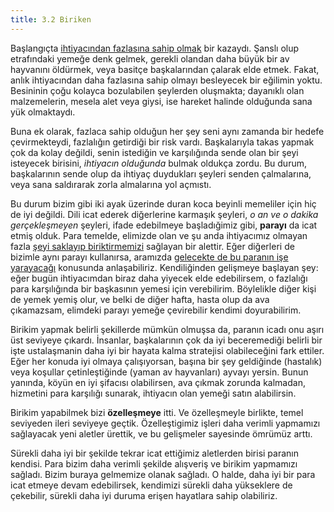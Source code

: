 ```yaml
---
title: 3.2 Biriken
---
```


Başlangıçta [ihtiyacından fazlasına sahip olmak](3.01_wake_up.md) bir
kazaydı.  Şanslı olup etrafındaki yemeğe denk gelmek, gerekli olandan
daha büyük bir av hayvanını öldürmek, veya basitçe başkalarından
çalarak elde etmek.  Fakat, anlık ihtiyacından daha fazlasına sahip
olmayı besleyecek bir eğilimin yoktu.  Besininin çoğu kolayca
bozulabilen şeylerden oluşmakta; dayanıklı olan malzemelerin, mesela
alet veya giysi, ise hareket halinde olduğunda sana yük olmaktaydı.

Buna ek olarak, fazlaca sahip olduğun her şey seni aynı zamanda bir
hedefe çevirmekteydi, fazlalığın getirdiği bir risk vardı.
Başkalarıyla takas yapmak çok da kolay değildi, senin istediğin ve
karşılığında sende olan bir şeyi isteyecek birisini, *ihtiyacın
olduğunda* bulmak oldukça zordu.  Bu durum, başkalarının sende olup da
ihtiyaç duydukları şeyleri senden çalmalarına, veya sana saldırarak
zorla almalarına yol açmıstı.

Bu durum bizim gibi iki ayak üzerinde duran koca beyinli memeliler
için hiç de iyi değildi.  Dili icat ederek diğerlerine karmaşık
şeyleri, *o an ve o dakika gerçekleşmeyen* şeyleri, ifade edebilmeye
başladığimiz gibi, **parayı** da icat etmiş olduk.  Para temelde,
elimizde olan ve şu anda ihtiyacımız olmayan fazla [şeyi saklayıp
biriktirmemizi](2.02_money_is_a_battery.md) sağlayan bir alettir.
Eğer diğerleri de bizimle aynı parayı kullanırsa, aramızda [gelecekte
de bu paranın işe yarayacağı](2.04_money_rules.md) konusunda
anlaşabiliriz.  Kendiliğinden gelişmeye başlayan şey: eğer bugün
ihtiyacımdan biraz daha yiyecek elde edebilirsem, o fazlalığı para
karşılığında bir başkasının yemesi için verebilirim.  Böylelikle diğer
kişi de yemek yemiş olur, ve belki de diğer hafta, hasta olup da ava
çıkamazsam, elimdeki parayı yemeğe çevirebilir kendimi doyurabilirim.

Birikim yapmak belirli şekillerde mümkün olmuşsa da, paranın icadı onu
aşırı üst seviyeye çıkardı.  İnsanlar, başkalarının çok da iyi
beceremediği belirli bir işte ustalaşmanin daha iyi bir hayata kalma
stratejisi olabileceğini fark ettiler.  Eğer her konuda iyi olmaya
çalışıyorsan, başına bir şey geldiğinde (hastalık) veya koşullar
çetinleştiğinde (yaman av hayvanları) ayvayı yersin.  Bunun yanında,
köyün en iyi şifacısı olabilirsen, ava çıkmak zorunda kalmadan,
hizmetini para karşılığı sunarak, ihtiyacın olan yemeği satın
alabilirsin.

Birikim yapabilmek bizi **özelleşmeye** itti.  Ve özelleşmeyle
birlikte, temel seviyeden ileri seviyeye geçtik.  Özelleştigimiz
işleri daha verimli yapmamızı sağlayacak yeni aletler ürettik, ve bu
gelişmeler sayesinde ömrümüz arttı.

Sürekli daha iyi bir şekilde tekrar icat ettiğimiz aletlerden birisi
paranın kendisi.  Para bizim daha verimli şekilde alışveriş ve birikim
yapmamızı sağladı.  Bizim buraya gelmemize olanak sağladı.  O halde,
daha iyi bir para icat etmeye devam edebilirsek, kendimizi sürekli
daha yükseklere de çekebilir, sürekli daha iyi duruma erişen hayatlara
sahip olabiliriz.

